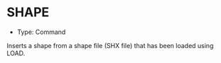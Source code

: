 # SHAPE

- Type: Command

Inserts a shape from a shape file (SHX file) that has been loaded using LOAD.
